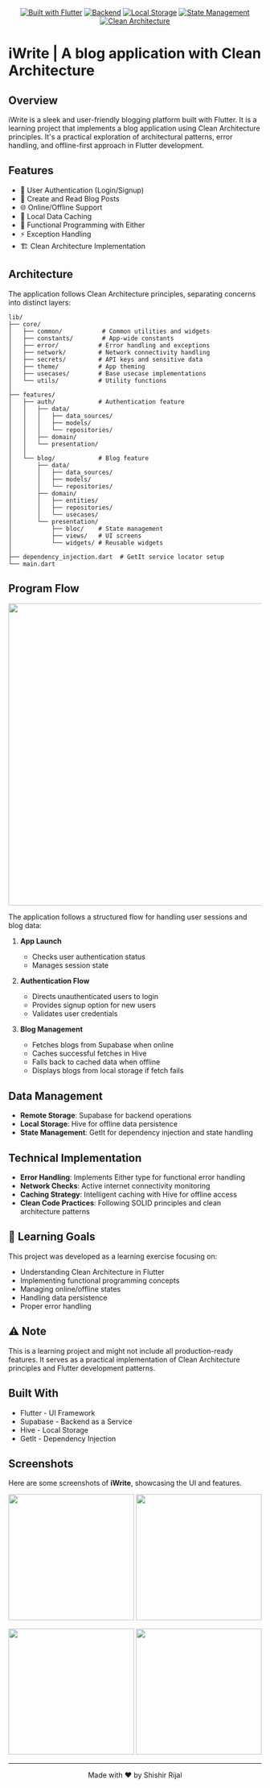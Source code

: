 
<div align="center">

[![Built with Flutter](https://img.shields.io/badge/Built%20with-Flutter-blue.svg)](https://flutter.dev/)
[![Backend](https://img.shields.io/badge/Backend-Supabase-green.svg)](https://supabase.io/)
[![Local Storage](https://img.shields.io/badge/Local%20Storage-Hive-orange.svg)](https://docs.hivedb.dev/)
[![State Management](https://img.shields.io/badge/State-GetIt-purple.svg)](https://pub.dev/packages/get_it)
[![Clean Architecture](https://img.shields.io/badge/Architecture-Clean-brightgreen.svg)](https://blog.cleancoder.com/uncle-bob/2012/08/13/the-clean-architecture.html)
</div>
 

# iWrite | A blog application with Clean Architecture


## Overview
iWrite is a sleek and user-friendly blogging platform built with Flutter. It is a learning project that implements a blog application using Clean Architecture principles. It's a practical exploration of architectural patterns, error handling, and offline-first approach in Flutter development.


## Features

- 🔐 User Authentication (Login/Signup)
- 📝 Create and Read Blog Posts
- 🌐 Online/Offline Support
- 💾 Local Data Caching
- 🎯 Functional Programming with Either
- ⚡ Exception Handling
- 🏗️ Clean Architecture Implementation

## Architecture

The application follows Clean Architecture principles, separating concerns into distinct layers:
```
lib/
├── core/
│   ├── common/           # Common utilities and widgets
│   ├── constants/        # App-wide constants
│   ├── error/           # Error handling and exceptions
│   ├── network/         # Network connectivity handling
│   ├── secrets/         # API keys and sensitive data
│   ├── theme/           # App theming
│   ├── usecases/        # Base usecase implementations
│   └── utils/           # Utility functions
│
├── features/
│   ├── auth/            # Authentication feature
│   │   ├── data/
│   │   │   ├── data_sources/
│   │   │   ├── models/
│   │   │   └── repositories/
│   │   ├── domain/
│   │   └── presentation/
│   │
│   └── blog/            # Blog feature
│       ├── data/
│       │   ├── data_sources/
│       │   ├── models/
│       │   └── repositories/
│       ├── domain/
│       │   ├── entities/
│       │   ├── repositories/
│       │   └── usecases/
│       └── presentation/
│           ├── bloc/    # State management
│           ├── views/   # UI screens
│           └── widgets/ # Reusable widgets
│
├── dependency_injection.dart  # GetIt service locator setup
└── main.dart

```
## Program Flow

<img src="https://github.com/user-attachments/assets/0e1743f0-e038-4fd2-b239-062f4d732a3c" width="600">

The application follows a structured flow for handling user sessions and blog data:

1. **App Launch**
   - Checks user authentication status
   - Manages session state

2. **Authentication Flow**
   - Directs unauthenticated users to login
   - Provides signup option for new users
   - Validates user credentials

3. **Blog Management**
   - Fetches blogs from Supabase when online
   - Caches successful fetches in Hive
   - Falls back to cached data when offline
   - Displays blogs from local storage if fetch fails

## Data Management

- **Remote Storage**: Supabase for backend operations
- **Local Storage**: Hive for offline data persistence
- **State Management**: GetIt for dependency injection and state handling

## Technical Implementation

- **Error Handling**: Implements Either type for functional error handling
- **Network Checks**: Active internet connectivity monitoring
- **Caching Strategy**: Intelligent caching with Hive for offline access
- **Clean Code Practices**: Following SOLID principles and clean architecture patterns

## 🎯 Learning Goals

This project was developed as a learning exercise focusing on:
- Understanding Clean Architecture in Flutter
- Implementing functional programming concepts
- Managing online/offline states
- Handling data persistence
- Proper error handling

## ⚠️ Note

This is a learning project and might not include all production-ready features. It serves as a practical implementation of Clean Architecture principles and Flutter development patterns.

## Built With

- Flutter - UI Framework
- Supabase - Backend as a Service
- Hive - Local Storage
- GetIt - Dependency Injection

## Screenshots

Here are some screenshots of **iWrite**, showcasing the UI and features.

<p align="center">
    <img src="https://github.com/user-attachments/assets/443e76e1-e86b-4d23-9400-3a9dcbcefd2d" width="250">
    <img src="https://github.com/user-attachments/assets/3d2a6031-e151-4091-95b1-2cce967dc988" width="250">
</p>

<p align="center">
    <img src="https://github.com/user-attachments/assets/47202fea-7514-48f9-a1e0-659468be6226" width="250">
    <img src="https://github.com/user-attachments/assets/a188a96e-9566-4969-8efd-4069ee958a68" width="250">
</p>



---

<div align="center">
Made with ❤️ by Shishir Rijal
</div>
